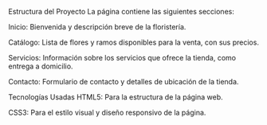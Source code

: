 Estructura del Proyecto
La página contiene las siguientes secciones:

Inicio: Bienvenida y descripción breve de la floristería.

Catálogo: Lista de flores y ramos disponibles para la venta, con sus precios.

Servicios: Información sobre los servicios que ofrece la tienda, como entrega a domicilio.

Contacto: Formulario de contacto y detalles de ubicación de la tienda.

Tecnologías Usadas
HTML5: Para la estructura de la página web.

CSS3: Para el estilo visual y diseño responsivo de la página.

